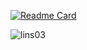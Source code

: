 [![Readme Card](https://github-readme-stats-one-bice.vercel.app/api?username=lings03&show_icons=true&count_private=true)](https://github.com/anuraghazra/github-readme-stats)  

![lins03](https://count.getloli.com/get/@lings03)
